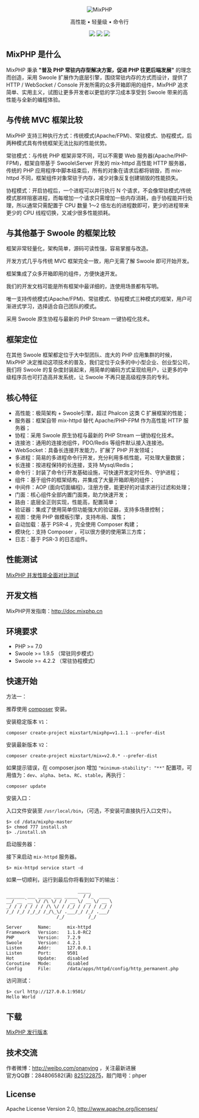 <br>

<p align="center">
<img src="https://box.kancloud.cn/90f9b3c1d667aefa77b09ea1b7ffb054_120x120.png" alt="MixPHP">
</p>

<p align="center">高性能 • 轻量级 • 命令行</p>

<p align="center">
<img src="https://img.shields.io/badge/downloads-29k-green.svg">
<img src="https://img.shields.io/badge/platform-linux%20%7C%20win%20%7C%20osx-lightgrey.svg">
<img src="https://img.shields.io/badge/size-160%20KB-green.svg">
</p>

## MixPHP 是什么

MixPHP 秉承 **"普及 PHP 常驻内存型解决方案，促进 PHP 往更后端发展"** 的理念而创造，采用 Swoole 扩展作为底层引擎，围绕常驻内存的方式而设计，提供了 HTTP / WebSocket / Console 开发所需的众多开箱即用的组件，MixPHP 追求简单、实用主义，试图让更多开发者以更低的学习成本享受到 Swoole 带来的高性能与全新的编程体验。

## 与传统 MVC 框架比较

MixPHP 支持三种执行方式：传统模式(Apache/FPM)、常驻模式、协程模式，后两种模式具有传统框架无法比拟的性能优势。

常驻模式：与传统 PHP 框架非常不同，可以不需要 Web 服务器(Apache/PHP-FPM)，框架自带基于 Swoole\Server 开发的 mix-httpd 高性能 HTTP 服务器，传统的 PHP 应用程序中脚本结束后，所有的对象在请求后都将销毁，而 mix-httpd 不同，框架组件对象常驻于内存，减少对象反复创建销毁的性能损失。

协程模式：开启协程后，一个进程可以并行执行 N 个请求，不会像常驻模式/传统模式那样阻塞进程，而每增加一个请求只需增加一些内存消耗，由于协程能并行处理，所以通常只需配置于 CPU 数量 1～2 倍左右的进程数即可，更少的进程带来更少的 CPU 线程切换，又减少很多性能损耗。

## 与其他基于 Swoole 的框架比较

框架非常轻量化，架构简单，源码可读性强，容易掌握与改造。

开发方式几乎与传统 MVC 框架完全一致，用户无需了解 Swoole 即可开始开发。

框架集成了众多开箱即用的组件，方便快速开发。

我们的开发文档可能是所有框架中最详细的，连使用场景都有写明。

唯一支持传统模式(Apache/FPM)、常驻模式、协程模式三种模式的框架，用户可渐进式学习，选择适合自己团队的模式。

采用 Swoole 原生协程与最新的 PHP Stream 一键协程化技术。

## 框架定位

在其他 Swoole 框架都定位于大中型团队、庞大的 PHP 应用集群的时候，MixPHP 决定推动这项技术的普及，我们定位于众多的中小型企业、创业型公司，我们将 Swoole 的复杂度封装起来，用简单的编码方式呈现给用户，让更多的中级程序员也可打造高并发系统，让 Swoole 不再只是高级程序员的专利。

## 核心特征

* 高性能：极简架构 + Swoole引擎，超过 Phalcon 这类 C 扩展框架的性能；
* 服务器：框架自带 mix-httpd 替代 Apache/PHP-FPM 作为高性能 HTTP 服务器；
* 协程：采用 Swoole 原生协程与最新的 PHP Stream 一键协程化技术。
* 连接池：通用的连接池组件，PDO/Redis 等组件默认接入连接池。
* WebSocket：具备长连接开发能力，扩展了 PHP 开发领域；
* 多进程：简易的多进程命令行开发，充分利用多核性能，可处理大量数据；
* 长连接：按进程保持的长连接，支持 Mysql/Redis；
* 命令行：封装了命令行开发基础设施，可快速开发定时任务、守护进程；
* 组件：基于组件的框架结构，并集成了大量开箱即用的组件；
* 中间件：AOP (面向切面编程)，注册方便，能更好的对请求进行过滤和处理；
* 门面：核心组件全部内置门面类，助力快速开发；
* 路由：底层全正则实现，性能高，配置简单；
* 验证器：集成了使用简单但功能强大的验证器，支持多场景控制；
* 视图：使用 PHP 做模板引擎，支持布局、属性；
* 自动加载：基于 PSR-4 ，完全使用 Composer 构建；
* 模块化：支持 Composer ，可以很方便的使用第三方库；
* 日志：基于 PSR-3 的日志组件。

## 性能测试

[MixPHP 并发性能全面对比测试](http://www.jianshu.com/p/f769b6be1caf)

## 开发文档

MixPHP开发指南：http://doc.mixphp.cn

## 环境要求

* PHP >= 7.0
* Swoole >= 1.9.5 （常驻同步模式）
* Swoole >= 4.2.2 （常驻协程模式）

## 快速开始

方法一：

推荐使用 [composer](https://www.phpcomposer.com/) 安装。

安装稳定版本 `V1`：

```shell
composer create-project mixstart/mixphp=v1.1.1 --prefer-dist
```

安装最新版本 `V2`：

```shell
composer create-project mixstart/mix=v2.0.* --prefer-dist
```

如果提示错误，在 composer.json 增加 `"minimum-stability": "**"` 配置项，可用值为：`dev`、`alpha`、`beta`、`RC`、`stable`，再执行：

```shell
composer update
```

安装入口：

入口文件安装至 `/usr/local/bin`，（可选，不安装可直接执行入口文件）。

```shell
$> cd /data/mixphp-master
$> chmod 777 install.sh
$> ./install.sh
```

启动服务器：

接下来启动 `mix-httpd` 服务器。

```
$> mix-httpd service start -d
```

如果一切顺利，运行到最后你将看到如下的输出：

```
                           _____
_______ ___ _____ ___ _____  / /_  ____
__/ __ `__ \/ /\ \/ / / __ \/ __ \/ __ \
_/ / / / / / / /\ \/ / /_/ / / / / /_/ /
/_/ /_/ /_/_/ /_/\_\/ .___/_/ /_/ .___/
                   /_/         /_/

Server      Name:      mix-httpd
Framework   Version:   1.1.0-RC2
PHP         Version:   7.2.9
Swoole      Version:   4.2.1
Listen      Addr:      127.0.0.1
Listen      Port:      9501
Hot         Update:    disabled
Coroutine   Mode:      disabled
Config      File:      /data/apps/httpd/config/http_permanent.php
```

访问测试：

```
$> curl http://127.0.0.1:9501/
Hello World
```

## 下载

[MixPHP 发行版本](https://github.com/mixstart/mix/releases)

## 技术交流

作者微博：http://weibo.com/onanying ，关注最新进展     
官方QQ群：284806582(满) [825122875](http://shang.qq.com/wpa/qunwpa?idkey=d2908b0c7095fc7ec63a2391fa4b39a8c5cb16952f6cfc3f2ce4c9726edeaf20)，敲门暗号：phper

## License

Apache License Version 2.0, http://www.apache.org/licenses/
